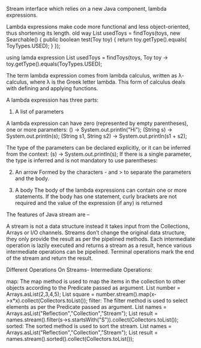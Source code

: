 Stream interface which relies on a new Java component, lambda expressions.

Lambda expressions make code more functional and less object-oriented, thus shortening its length.
old way
List<Toy> usedToys = findToys(toys,
     new Searchable() {
        public boolean test(Toy toy) {
           return toy.getType().equals(
                     ToyTypes.USED);
        }
});

using lamda expression
List<Toy> usedToys = findToys(toys,
     Toy toy ->
        toy.getType().equals(ToyTypes.USED);
		
The term lambda expression comes from lambda calculus, written as λ-calculus, where λ is the Greek letter lambda.
This form of calculus deals with defining and applying functions.

A lambda expression has three parts:

1. A list of parameters

A lambda expression can have zero (represented by empty parentheses), one or more parameters:
() -> System.out.println("Hi");
(String s) -> System.out.println(s);
(String s1, String s2) -> System.out.println(s1 + s2);

The type of the parameters can be declared explicitly, or it can be inferred from the context:
(s) -> System.out.println(s);
If there is a single parameter, the type is inferred and is not mandatory to use parentheses:

2. An arrow
Formed by the characters - and > to separate the parameters and the body.

3. A body
The body of the lambda expressions can contain one or more statements.
If the body has one statement, curly brackets are not required and the value of the expression (if any) is returned

The features of Java stream are –

A stream is not a data structure instead it takes input from the Collections, Arrays or I/O channels.
Streams don’t change the original data structure, they only provide the result as per the pipelined methods.
Each intermediate operation is lazily executed and returns a stream as a result, hence various intermediate operations can be pipelined. Terminal operations mark the end of the stream and return the result.

Different Operations On Streams-
Intermediate Operations:

map: The map method is used to map the items in the collection to other objects according to the Predicate passed as argument.
List number = Arrays.asList(2,3,4,5);
List square = number.stream().map(x->x*x).collect(Collectors.toList());
filter: The filter method is used to select elements as per the Predicate passed as argument.
List names = Arrays.asList("Reflection","Collection","Stream");
List result = names.stream().filter(s->s.startsWith("S")).collect(Collectors.toList());
sorted: The sorted method is used to sort the stream.
List names = Arrays.asList("Reflection","Collection","Stream");
List result = names.stream().sorted().collect(Collectors.toList());
